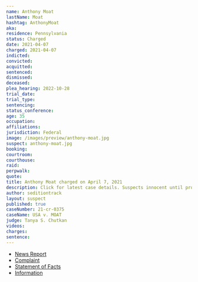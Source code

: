 ```yaml
---
name: Anthony Moat
lastName: Moat
hashtag: AnthonyMoat
aka:
residence: Pennsylvania
status: Charged
date: 2021-04-07
charged: 2021-04-07
indicted:
convicted: 
acquitted:
sentenced:
dismissed: 
deceased:
plea_hearing: 2022-10-28
trial_date:
trial_type:
sentencing:
status_conference:
age: 35
occupation:
affiliations:
jurisdiction: Federal
image: /images/preview/anthony-moat.jpg
suspect: anthony-moat.jpg
booking:
courtroom:
courthouse:
raid:
perpwalk:
quote:
title: Anthony Moat charged on April 7, 2021
description: Click for latest case details. Suspects innocent until proven guilty.
author: seditiontrack
layout: suspect
published: true
caseNumber: 21-cr-0375
caseName: USA v. MOAT
judge: Tanya S. Chutkan
videos:
charges:
sentence:
---
```

- [News Report](https://lawandcrime.com/u-s-capitol-siege/prosecutors-file-charges-against-man-who-called-the-fbi-to-say-he-was-there-on-jan-6/)
- [Complaint](https://www.justice.gov/usao-dc/case-multi-defendant/file/1385896/download)
- [Statement of Facts](https://www.justice.gov/usao-dc/case-multi-defendant/file/1385901/download)
- [Information](https://www.justice.gov/usao-dc/case-multi-defendant/file/1410821/download)
